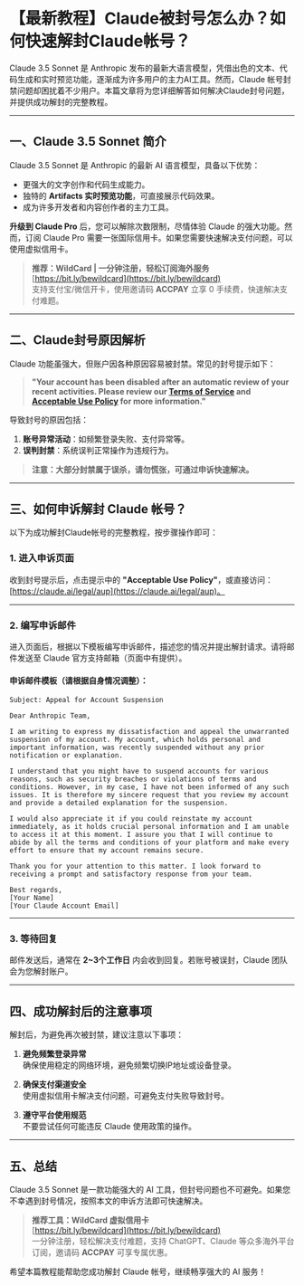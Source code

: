 
# 【最新教程】Claude被封号怎么办？如何快速解封Claude帐号？

Claude 3.5 Sonnet 是 Anthropic 发布的最新大语言模型，凭借出色的文本、代码生成和实时预览功能，逐渐成为许多用户的主力AI工具。然而，Claude 帐号封禁问题却困扰着不少用户。本篇文章将为您详细解答如何解决Claude封号问题，并提供成功解封的完整教程。

---

## 一、Claude 3.5 Sonnet 简介

Claude 3.5 Sonnet 是 Anthropic 的最新 AI 语言模型，具备以下优势：

- 更强大的文字创作和代码生成能力。
- 独特的 **Artifacts 实时预览功能**，可直接展示代码效果。
- 成为许多开发者和内容创作者的主力工具。

**升级到 Claude Pro** 后，您可以解除次数限制，尽情体验 Claude 的强大功能。然而，订阅 Claude Pro 需要一张国际信用卡。如果您需要快速解决支付问题，可以使用虚拟信用卡。

> **推荐：WildCard | 一分钟注册，轻松订阅海外服务**  
> [https://bit.ly/bewildcard](https://bit.ly/bewildcard)  
> 支持支付宝/微信开卡，使用邀请码 **ACCPAY** 立享 0 手续费，快速解决支付难题。

---

## 二、Claude封号原因解析

Claude 功能虽强大，但账户因各种原因容易被封禁。常见的封号提示如下：

> **"Your account has been disabled after an automatic review of your recent activities. Please review our [Terms of Service](https://www.anthropic.com/legal/consumer-terms) and [Acceptable Use Policy](https://claude.ai/legal/aup) for more information."**

导致封号的原因包括：

1. **账号异常活动**：如频繁登录失败、支付异常等。
2. **误判封禁**：系统误判正常操作为违规行为。

> **注意：大部分封禁属于误杀，请勿慌张，可通过申诉快速解决。**

---

## 三、如何申诉解封 Claude 帐号？

以下为成功解封Claude帐号的完整教程，按步骤操作即可：

### 1. 进入申诉页面

收到封号提示后，点击提示中的 **"Acceptable Use Policy"**，或直接访问：[https://claude.ai/legal/aup](https://claude.ai/legal/aup)。

---

### 2. 编写申诉邮件

进入页面后，根据以下模板编写申诉邮件，描述您的情况并提出解封请求。请将邮件发送至 Claude 官方支持邮箱（页面中有提供）。

#### 申诉邮件模板（请根据自身情况调整）：

```plaintext
Subject: Appeal for Account Suspension

Dear Anthropic Team,

I am writing to express my dissatisfaction and appeal the unwarranted suspension of my account. My account, which holds personal and important information, was recently suspended without any prior notification or explanation.

I understand that you might have to suspend accounts for various reasons, such as security breaches or violations of terms and conditions. However, in my case, I have not been informed of any such issues. It is therefore my sincere request that you review my account and provide a detailed explanation for the suspension.

I would also appreciate it if you could reinstate my account immediately, as it holds crucial personal information and I am unable to access it at this moment. I assure you that I will continue to abide by all the terms and conditions of your platform and make every effort to ensure that my account remains secure.

Thank you for your attention to this matter. I look forward to receiving a prompt and satisfactory response from your team.

Best regards,  
[Your Name]  
[Your Claude Account Email]  
```

---

### 3. 等待回复

邮件发送后，通常在 **2~3个工作日** 内会收到回复。若账号被误封，Claude 团队会为您解封账户。

---

## 四、成功解封后的注意事项

解封后，为避免再次被封禁，建议注意以下事项：

1. **避免频繁登录异常**  
   确保使用稳定的网络环境，避免频繁切换IP地址或设备登录。

2. **确保支付渠道安全**  
   使用虚拟信用卡解决支付问题，可避免支付失败导致封号。

3. **遵守平台使用规范**  
   不要尝试任何可能违反 Claude 使用政策的操作。

---

## 五、总结

Claude 3.5 Sonnet 是一款功能强大的 AI 工具，但封号问题也不可避免。如果您不幸遇到封号情况，按照本文的申诉方法即可快速解决。

> **推荐工具：WildCard 虚拟信用卡**  
> [https://bit.ly/bewildcard](https://bit.ly/bewildcard)  
> 一分钟注册，轻松解决支付难题，支持 ChatGPT、Claude 等众多海外平台订阅，邀请码 **ACCPAY** 可享专属优惠。

希望本篇教程能帮助您成功解封 Claude 帐号，继续畅享强大的 AI 服务！
